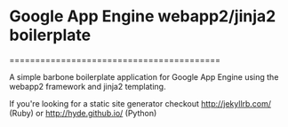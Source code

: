 # Google App Engine webapp2/jinja2 boilerplate
=========================================

A simple barbone boilerplate application for Google App Engine using the webapp2
framework and jinja2 templating.

If you're looking for a static site generator checkout http://jekyllrb.com/ (Ruby) or http://hyde.github.io/ (Python)
